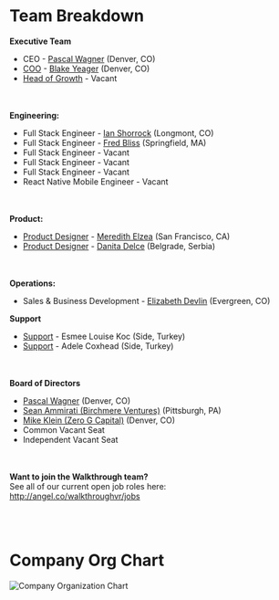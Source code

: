 # Team Breakdown
**Executive Team**
- CEO - [Pascal Wagner](https://www.linkedin.com/in/pascalwagner/) (Denver, CO)
- [COO](https://github.com/WalkthroughVR/Handbook/blob/master/Roles/COO.md) - [Blake Yeager](https://www.linkedin.com/in/blakeyeager/) (Denver, CO)
- [Head of Growth](https://github.com/WalkthroughVR/Handbook/blob/master/Roles/VPofGrowth.md) - Vacant

<br><br>
**Engineering:**
- Full Stack Engineer - [Ian Shorrock](https://www.linkedin.com/in/ianshorrock/) (Longmont, CO)
- Full Stack Engineer - [Fred Bliss](https://www.linkedin.com/in/fredbliss/) (Springfield, MA)
- Full Stack Engineer - Vacant
- Full Stack Engineer - Vacant
- Full Stack Engineer - Vacant
- React Native Mobile Engineer - Vacant

<br><br>
**Product:**
- [Product Designer](https://github.com/WalkthroughVR/Handbook/blob/master/Roles/ProductDesigner.md) - [Meredith Elzea](https://www.linkedin.com/in/meredith-elzea/) (San Francisco, CA)
- [Product Designer](https://github.com/WalkthroughVR/Handbook/blob/master/Roles/ProductDesigner.md) - [Danita Delce](https://www.linkedin.com/in/danitadelce/) (Belgrade, Serbia)

<br><br>
**Operations:**
- Sales & Business Development - [Elizabeth Devlin](https://www.linkedin.com/in/eadevlin/) (Evergreen, CO)


**Support**
- [Support](https://github.com/WalkthroughVR/Handbook/blob/master/Roles/CustomerService.md) - Esmee Louise Koc (Side, Turkey)
- [Support](https://github.com/WalkthroughVR/Handbook/blob/master/Roles/CustomerService.md) - Adele Coxhead (Side, Turkey)

<br><br>
**Board of Directors**
- [Pascal Wagner](https://www.linkedin.com/in/pascalwagner/) (Denver, CO)
- [Sean Ammirati (Birchmere Ventures)](https://www.linkedin.com/in/seanammirati/) (Pittsburgh, PA)
- [Mike Klein (Zero G Capital)](https://www.linkedin.com/in/michael-klein-5506b31b/) (Denver, CO)
- Common Vacant Seat
- Independent Vacant Seat



<br><br>
**Want to join the Walkthrough team?** <br>
See all of our current open job roles here:<br>
http://angel.co/walkthroughvr/jobs


<br><br>
# Company Org Chart
![Company Organization Chart](http://i67.tinypic.com/2l8zva1.png)



